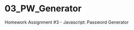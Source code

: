 # 03_PW_Generator
Homework Assignment #3 - Javascript: Password Generator



<!-- FIGURE OUT HOW TO MAKE PROMPT ACCEPT ONLY NUMBERS!!! -->

<!--
PW gene ideas
 https://www.coderrocketfuel.com/article/generate-a-random-letter-from-the-alphabet-using-javascript

 https://dev.to/olawanle_joel/password-generator-with-javascript-57c -->

<!-- join
https://stackoverflow.com/questions/28007949/how-to-convert-array-into-string-without-comma-and-separated-by-space-in-javascr/28007965

https://www.w3schools.com/jsref/jsref_join.asp -->

<!-- random pick
https://developer.mozilla.org/en-US/docs/Web/JavaScript/Reference/Global_Objects/Math/random -->
<!-- 
stop a function early 
https://stackoverflow.com/questions/3330193/early-exit-from-function -->

<!-- 
Number.isinteger
https://www.w3schools.com/jsref/jsref_isinteger.asp#:~:text=The%20Number.,Otherwise%20it%20returns%20false. -->
